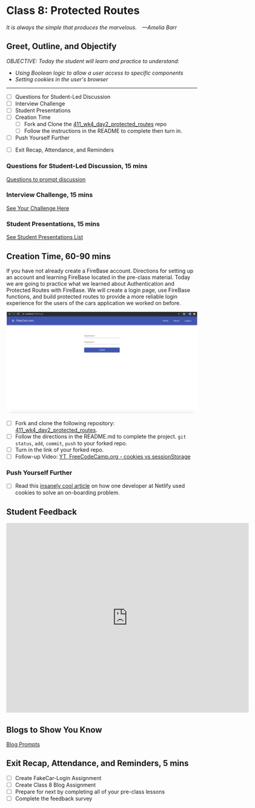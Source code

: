# Class 8: Protected Routes

<!-- ! HIDE FROM STUDENT; INSTRUCTOR ONLY CONTENT -->
<!-- ## Instructor Only Content - HIDE FROM STUDENTS -->
<!-- cp workspace/resources/classOutlineTemplate.md docs/module- -->
<!-- ! END INSTRUCTOR ONLY CONTENT -->

*It is always the simple that produces the marvelous. —Amelia Barr*

## Greet, Outline, and Objectify

<!-- SMART: Specific, Measurable, Attainable, Relevant, and Timely. -->
<!-- https://examples.yourdictionary.com/well-written-examples-of-learning-objectives.html -->
  
*OBJECTIVE: Today the student will learn and practice to understand:*

* *Using Boolean logic to allow a user access to specific components*
* *Setting cookies in the user's browser*

*****

- [ ] Questions for Student-Led Discussion
- [ ] Interview Challenge
- [ ] Student Presentations
- [ ] Creation Time
    * [ ] Fork and Clone the [411_wk4_day2_protected_routes](https://github.com/AustinCodingAcademy/411_wk4_day2_protected_routes) repo
    * [ ] Follow the instructions in the README to complete then turn in.
- [ ] Push Yourself Further
<!-- - [ ] Interview Questions: Blog to Show You Know -->
- [ ] Exit Recap, Attendance, and Reminders

### Questions for Student-Led Discussion, 15 mins
<!-- This section should be structured with the 5E model: https://lesley.edu/article/empowering-students-the-5e-model-explained -->

[Questions to prompt discussion](./../additionalResources/questionsForDiscussion/qfd-class-8.md)

### Interview Challenge, 15 mins
<!-- The last two E happen here: elaborate and evaluate  -->
<!-- this sections should have a challenge that can be solved with the skills they've learned since their last class. -->
<!-- ! HIDDEN CONTENT: INSTRUCTOR ONLY -->
[See Your Challenge Here](./../additionalResources/interviewChallenges.md)
<!-- ! END HIDDEN CONTENT: INSTRUCTOR ONLY -->

### Student Presentations, 15 mins

[See Student Presentations List](./../additionalResources/studentPresentations.md)

## Creation Time, 60-90 mins

If you have not already create a FireBase account. Directions for setting up an account and learning FireBase located in the pre-class material. Today we are going to practice what we learned about Authentication and Protected Routes with FireBase. We will create a login page, use FireBase functions, and build protected routes to provide a more reliable login experience for the users of the cars application we worked on before.

![fake-car-login-example](./../images/fake-car-login-example.png)

- [ ] Fork and clone the following repository: [411_wk4_day2_protected_routes](https://github.com/AustinCodingAcademy/411_wk4_day2_protected_routes).
- [ ] Follow the directions in the README.md to complete the project.
`git status`, `add`, `commit`, `push` to your forked repo.
- [ ] Turn in the link of your forked repo.
- [ ] Follow-up Video: [YT, FreeCodeCamp.org - cookies vs sessionStorage](https://youtu.be/AwicscsvGLg)

### Push Yourself Further

- [ ] Read this [insanely cool article](https://www.netlify.com/blog/2017/01/19/setting-cookies-in-react/) on how one developer at Netlify used cookies to solve an on-boarding problem.

## Student Feedback

<iframe src="https://docs.google.com/forms/d/e/1FAIpQLScjuL10i2xFGMWRwkjtgAL8F1Y5ipMPPjtTCDzkO1ZBcxUYZA/viewform?embedded=true" width="640" height="500" frameborder="0" marginheight="0" marginwidth="0">Loading…</iframe>

## Blogs to Show You Know

[Blog Prompts](./../additionalResources/blogPrompts.md)

## Exit Recap, Attendance, and Reminders, 5 mins

- [ ] Create FakeCar-Login Assignment
- [ ] Create Class 8 Blog Assignment
- [ ] Prepare for next by completing all of your pre-class lessons
- [ ] Complete the feedback survey

<!-- <iframe id="openedx-zollege" src="https://openedx.zollege.com/feedback" style="width: 100%; height: 500px; border: 0">Browser not compatible.</iframe>
<script src="https://openedx.zollege.com/assets/index.js" type="application/javascript"></script> -->


<!-- TODO Create 3 question exit questions -->

<!-- TODO INSERT Student Feedback From -->

<!-- TODO INSERT *HIDDEN* Instructor Feedback Form -->

<!-- 
height/width = 1.777 ---- width="655" height="368"
cp workspace/resources/classOutlineTemplate.md docs/module-
 -->